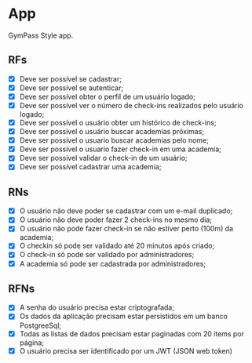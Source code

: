 # App

GymPass Style app.

## RFs

- [x] Deve ser possível se cadastrar;
- [x] Deve ser possível se autenticar;
- [x] Deve ser possível obter o perfil de um usuário logado;
- [x] Deve ser possível ver o número de  check-ins realizados pelo usuário logado;
- [x] Deve ser possível o usuário obter um histórico de check-ins;
- [x] Deve ser possível o usuário buscar academias próximas;
- [x] Deve ser possível o usuario buscar academias pelo nome;
- [x] Deve ser possível o usuario fazer check-in em uma academia;
- [x] Deve ser possível validar  o check-in de um usuário;
- [x] Deve ser possível cadastrar uma academia;

## RNs

- [x] O usuário não deve poder se cadastrar com um e-mail duplicado;
- [x] O usuário não deve poder fazer 2 check-ins no mesmo dia;
- [x] O usuário  não pode fazer check-in se não estiver perto (100m) da academia;
- [x] O checkin só pode ser validado até 20 minutos após criado;
- [x] O check-in só pode ser validado por administradores;
- [x] A academia só pode ser cadastrada por administradores;

## RFNs

- [x] A senha do usuário precisa estar criptografada;
- [x] Os dados da aplicação  precisam estar persistidos em um banco PostgreeSql;
- [x] Todas as listas de dados precisam estar paginadas com 20 items por página;
- [x] O usuário precisa ser identificado por um JWT (JSON web token)